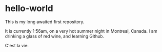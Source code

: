 # hello-world
This is my long awaited first repository.

It is currently 1:56am, on a very hot summer night in Montreal, Canada. I am drinking a glass of red wine, and learning Github.

C'est la vie.
